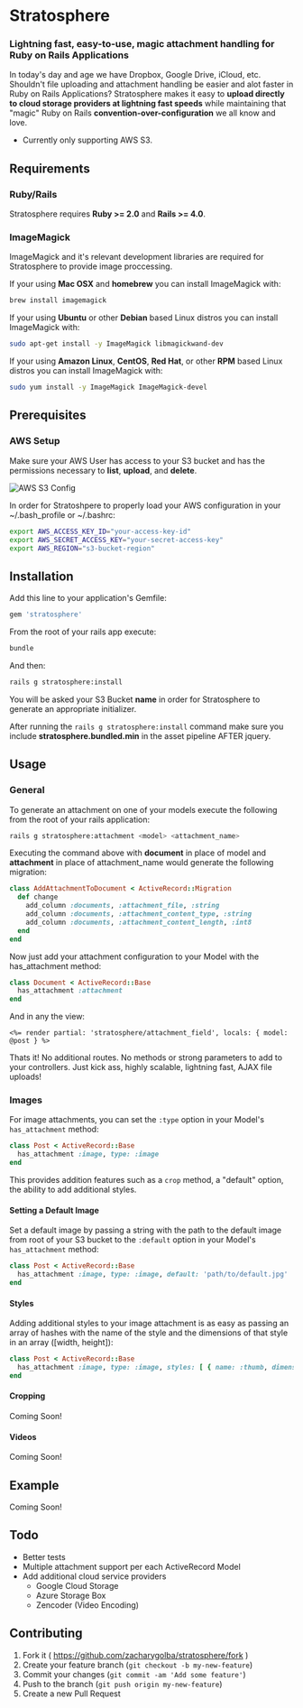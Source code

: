 # Stratosphere

### Lightning fast, easy-to-use, magic attachment handling for Ruby on Rails Applications

In today's day and age we have Dropbox, Google Drive, iCloud, etc. Shouldn't file uploading and attachment handling be easier and alot faster in Ruby on Rails Applications?
Stratosphere makes it easy to **upload directly to cloud storage providers at lightning fast speeds** while maintaining that "magic" Ruby on Rails **convention-over-configuration** we all know and love.

* Currently only supporting AWS S3.

## Requirements

### Ruby/Rails

Stratosphere requires **Ruby >= 2.0** and **Rails >= 4.0**.

### ImageMagick

ImageMagick and it's relevant development libraries are required for Stratosphere to provide image proccessing.

If your using **Mac OSX** and **homebrew** you can install ImageMagick with:

```bash
brew install imagemagick
```

If your using **Ubuntu** or other **Debian** based Linux distros you can install ImageMagick with:

```bash
sudo apt-get install -y ImageMagick libmagickwand-dev
```

If your using **Amazon Linux**, **CentOS**, **Red Hat**, or other **RPM** based Linux distros you can install ImageMagick with:

```bash
sudo yum install -y ImageMagick ImageMagick-devel
```

## Prerequisites

### AWS Setup

Make sure your AWS User has access to your S3 bucket and has the permissions necessary to **list**, **upload**, and **delete**.

![AWS S3 Config](http://cdn.zacharygolba.com/stratosphere/docs/img/s3-configuration.jpg)

In order for Stratoshpere to properly load your AWS configuration in your ~/.bash_profile or ~/.bashrc:

```bash
export AWS_ACCESS_KEY_ID="your-access-key-id"
export AWS_SECRET_ACCESS_KEY="your-secret-access-key"
export AWS_REGION="s3-bucket-region"
```

## Installation

Add this line to your application's Gemfile:

```ruby
gem 'stratosphere'
```

From the root of your rails app execute:

```bash
bundle
```

And then:

```bash
rails g stratosphere:install
```

You will be asked your S3 Bucket **name** in order for Stratosphere to generate an appropriate initializer.

After running the `rails g stratosphere:install` command make sure you include **stratosphere.bundled.min** in the asset pipeline AFTER jquery.

## Usage

### General

To generate an attachment on one of your models execute the following from the root of your rails application:

```bash
rails g stratosphere:attachment <model> <attachment_name>
```

Executing the command above with **document** in place of model and **attachment** in place of attachment_name would generate the following migration:

```ruby
class AddAttachmentToDocument < ActiveRecord::Migration
  def change
    add_column :documents, :attachment_file, :string
    add_column :documents, :attachment_content_type, :string
    add_column :documents, :attachment_content_length, :int8
  end
end
```

Now just add your attachment configuration to your Model with the has_attachment method:

```ruby
class Document < ActiveRecord::Base
  has_attachment :attachment
end
```

And in any the view:

```erb
<%= render partial: 'stratosphere/attachment_field', locals: { model: @post } %>
```

Thats it! No additional routes. No methods or strong parameters to add to your controllers. Just kick ass, highly scalable, lightning fast, AJAX file uploads!

### Images

For image attachments, you can set the `:type` option in your Model's `has_attachment` method:

```ruby
class Post < ActiveRecord::Base
  has_attachment :image, type: :image
end
```

This provides addition features such as a `crop` method, a "default" option, the ability to add additional styles.

#### Setting a Default Image

Set a default image by passing a string with the path to the default image from root of your S3 bucket to the `:default` option in your Model's `has_attachment` method:

```ruby
class Post < ActiveRecord::Base
  has_attachment :image, type: :image, default: 'path/to/default.jpg'
end
```

#### Styles

Adding additional styles to your image attachment is as easy as passing an array of hashes with the name of the style and the dimensions of that style in an array ([width, height]):

```ruby
class Post < ActiveRecord::Base
  has_attachment :image, type: :image, styles: [ { name: :thumb, dimensions: [64, 64] }, { name: :medium, dimensions: [300, 300] } ]
end
```

#### Cropping

Coming Soon!

#### Videos

Coming Soon!

## Example

Coming Soon!

## Todo

* Better tests
* Multiple attachment support per each ActiveRecord Model
* Add additional cloud service providers
  * Google Cloud Storage
  * Azure Storage Box
  * Zencoder (Video Encoding)

## Contributing

1. Fork it ( https://github.com/zacharygolba/stratosphere/fork )
2. Create your feature branch (`git checkout -b my-new-feature`)
3. Commit your changes (`git commit -am 'Add some feature'`)
4. Push to the branch (`git push origin my-new-feature`)
5. Create a new Pull Request